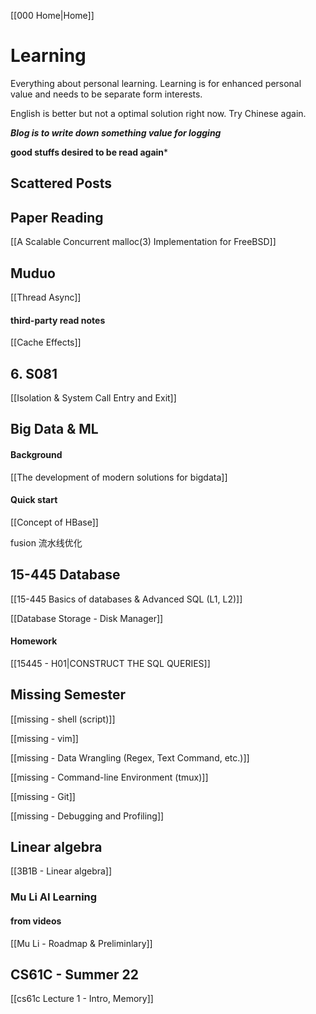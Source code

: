 [[000 Home|Home]]

# Learning 

Everything about personal learning. Learning is for enhanced personal value and needs to be separate form interests.

English is better but not a optimal solution right now. Try Chinese again.

***Blog is to write down something value for logging***

**good stuffs desired to be read again***

## Scattered Posts


## Paper Reading

[[A Scalable Concurrent malloc(3) Implementation for FreeBSD]]

## Muduo

[[Thread Async]]

#### third-party read notes

[[Cache Effects]]

## 6. S081

[[Isolation & System Call Entry and Exit]]


## Big Data & ML

#### Background

[[The development of modern solutions for bigdata]] 

#### Quick start

[[Concept of HBase]]

fusion 流水线优化

## 15-445 Database

[[15-445 Basics of databases & Advanced SQL (L1, L2)]]

[[Database Storage - Disk Manager]]

#### Homework

[[15445 - H01|CONSTRUCT THE SQL QUERIES]]

## Missing Semester

[[missing - shell (script)]]

[[missing - vim]]

[[missing - Data Wrangling (Regex, Text Command, etc.)]]

[[missing - Command-line Environment (tmux)]]

[[missing - Git]]

[[missing - Debugging and Profiling]]

## Linear algebra

[[3B1B - Linear algebra]]

### Mu Li AI Learning

#### from videos

[[Mu Li - Roadmap & Preliminlary]]

## CS61C - Summer 22

[[cs61c Lecture 1 - Intro, Memory]]
